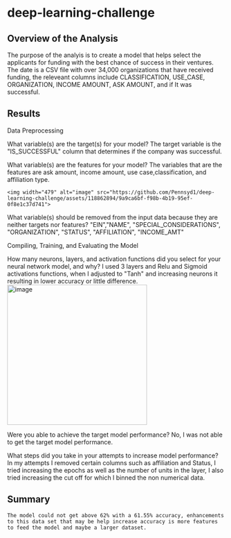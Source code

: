 # deep-learning-challenge



## Overview of the Analysis

The purpose of the analyis is to create a model that helps select the applicants for funding with the best chance of success in their ventures. The date is a CSV file with over 34,000 organizations that have received funding, the releveant columns include CLASSIFICATION, USE_CASE, ORGANIZATION, INCOME AMOUNT, ASK AMOUNT, and if It was successful.


## Results

Data Preprocessing

What variable(s) are the target(s) for your model?
    The target variable is the "IS_SUCCESSFUL" column that determines if the company was successful.
    
What variable(s) are the features for your model?
    The variables that are the features are ask amount, income amount, use case,classification, and affiliation type.
    
    <img width="479" alt="image" src="https://github.com/Pennsyd1/deep-learning-challenge/assets/118862894/9a9ca6bf-f98b-4b19-95ef-0f8e1c37d741">

    
What variable(s) should be removed from the input data because they are neither targets nor features?
    "EIN","NAME", "SPECIAL_CONSIDERATIONS", "ORGANIZATION", "STATUS", "AFFILIATION", "INCOME_AMT"
    
Compiling, Training, and Evaluating the Model

How many neurons, layers, and activation functions did you select for your neural network model, and why?
   I used 3 layers and Relu and Sigmoid activations functions, when I adjusted to "Tanh" and increasing neurons it resulting in lower accuracy or little difference.
   <img width="323" alt="image" src="https://github.com/Pennsyd1/deep-learning-challenge/assets/118862894/b336b731-6faf-449e-b1c8-7e3d3ab60228">


Were you able to achieve the target model performance?
    No, I was not able to get the target model performance.
    
What steps did you take in your attempts to increase model performance?
    In my attempts I removed certain columns such as affiliation and Status, I tried increasing the epochs as well as the number of units in the layer, I also tried increasing the cut off for which I binned the non numerical data.

## Summary


    The model could not get above 62% with a 61.55% accuracy, enhancements to this data set that may be help increase accuracy is more features to feed the model and maybe a larger dataset.

